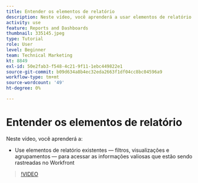 ```yaml
---
title: Entender os elementos de relatório
description: Neste vídeo, você aprenderá a usar elementos de relatório existentes (filtros, visualizações e agrupamentos) para acessar as informações que estão sendo rastreadas no [!DNL  Workfront].
activity: use
feature: Reports and Dashboards
thumbnail: 335145.jpeg
type: Tutorial
role: User
level: Beginner
team: Technical Marketing
kt: 8849
exl-id: 50e2fab3-f548-4c21-9f11-1ebc449822e1
source-git-commit: b09d634a8b4ec32eda2663f1df04cc8bc04596a9
workflow-type: tm+mt
source-wordcount: '49'
ht-degree: 0%

---
```


# Entender os elementos de relatório

Neste vídeo, você aprenderá a:

* Use elementos de relatório existentes — filtros, visualizações e agrupamentos — para acessar as informações valiosas que estão sendo rastreadas no Workfront

>[!VIDEO](https://video.tv.adobe.com/v/335145/?quality=12)
